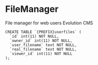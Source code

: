 # FileManager
 File manager for web users Evolution CMS

```
CREATE TABLE `{PREFIX}userfiles` (
  `id` int(11) NOT NULL,
  `owner_id` int(11) NOT NULL,
  `user_filename` text NOT NULL,
  `real_filename` text NOT NULL,
  `viewer_id` int(11) NOT NULL
);
```

